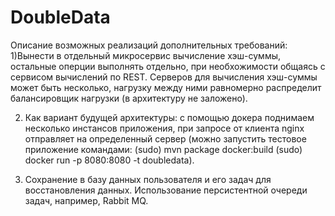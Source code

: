 # DoubleData
Описание возможных реализаций дополнительных требований:
1)Вынести в отдельный микросервис вычисление хэш-суммы, остальные оперции выполнять отдельно, при необхожимости общаясь с сервисом вычислений по REST. Серверов для вычисления хэш-суммы может быть несколько, нагрузку между ними равномерно распределит балансировщик нагрузки (в архитектуру не заложено).

2) Как вариант будущей архитектуры: с помощью докера поднимаем несколько инстансов приложения, при запросе от клиента nginx 
отправляет на определенный сервер
(можно запустить тестовое приложение командами: 
(sudo) mvn package docker:build
(sudo) docker run -p 8080:8080 -t doubledata).

3) Сохранение в базу данных пользователя и его задач для восстановления данных. Использование персистентной очереди задач, например, Rabbit MQ.
